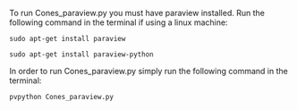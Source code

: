 To run Cones_paraview.py you must have paraview installed. Run the following command in the terminal if using a linux machine:

	sudo apt-get install paraview

	sudo apt-get install paraview-python

In order to run Cones_paraview.py simply run the following command in the terminal:

	pvpython Cones_paraview.py
